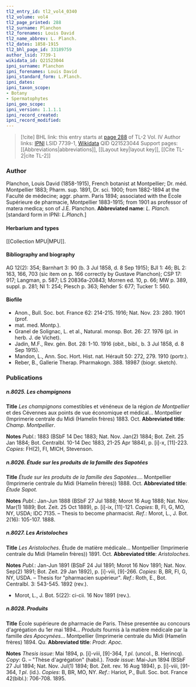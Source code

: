```yaml
---
tl2_entry_id: tl2_vol4_0340
tl2_volume: vol4
tl2_page_printed: 288
tl2_surname: Planchon
tl2_forenames: Louis David
tl2_name_abbrev: L. Planch.
tl2_dates: 1858-1915
tl2_bhl_page_id: 33189759
author_lsid: 7739-1
wikidata_id: Q21523044
ipni_surname: Planchon
ipni_forenames: Louis David
ipni_standard_form: L.Planch.
ipni_dates: 
ipni_taxon_scope: 
- Botany
- Spermatophytes
ipni_geo_scope: 
ipni_version: 1.1.1.1
ipni_record_created: 
ipni_record_modified:
---
```


> [!cite] BHL link: this entry starts at [page 288](https://www.biodiversitylibrary.org/page/33189759) of TL-2 Vol. IV
> Author links: [IPNI](https://www.ipni.org/a/7739-1) LSID 7739-1, [Wikidata](https://www.wikidata.org/wiki/Q21523044) QID Q21523044
> Support pages: [[Abbreviations|abbreviations]], [[Layout key|layout key]], [[Cite TL-2|cite TL-2]]

### Author

Planchon, Louis David (1858-1915), French botanist at Montpellier; Dr. méd. Montpellier 1883; Pharm. sup. 1891, Dr. sci. 1900; from 1882-1894 at the Faculté de médecine; aggr. pharm. Paris 1894; associated with the École Supérieure de pharmacie, Montpellier 1883-1915; from 1901 as professor of matera medica; son of J.E. Planchon. 
**Abbreviated name**: *L. Planch.* \[standard form in IPNI: *L.Planch.*\]

#### Herbarium and types

[[Collection MPU|MPU]].

#### Bibliography and biography

AG 12(2): 354; Barnhart 3: 90 (b. 3 Jul 1858, d. 8 Sep 1915); BJI 1: 46; BL 2: 163, 166, 703 (sic item on p. 166 correctly by Gustave Planchon); CSP 17: 917; Langman, p. 587; LS 20836a-20843; Morren ed. 10, p. 66; MW p. 389, suppl. p. 281; NI 1: 254; Plesch p. 363; Rehder 5: 677; Tucker 1: 560.

#### Biofile

- Anon., Bull. Soc. bot. France 62: 214-215. 1916; Nat. Nov. 23: 280. 1901 (prof.
- mat. med. Montp.).
- Granel de Solignac, L. et al., Natural. monsp. Bot. 26: 27. 1976 (pl. in herb. J. de Vichet).
- Jadin, M.F., Rev. gén. Bot. 28: 1-10. 1916 (obit., bibl., b. 3 Jul 1858, d. 8 Sep 1915).
- Mandon, L., Ann. Soc. Hort. Hist. nat. Hérault 50: 272, 279. 1910 (portr.).
- Reber, B., Gallerie Therap. Pharmakogn. 388. 18987 (biogr. sketch).

### Publications

##### n.8025. Les champignons

**Title**
*Les champignons* comestibles et vénéneux de la région *de Montpellier* et des Cévennes aux points de vue économique et médical... Montpellier (Imprimerie centrale du Midi (Hamelin frères) 1883. Oct.
**Abbreviated title**: *Champ. Montpellier*.

**Notes**
*Publ*.: 1883 (BSbF 14 Dec 1883; Nat. Nov. Jan(2) 1884; Bot. Zeit. 25 Jan 1884; Bot. Centralbl. 10-14 Dec 1883, 21-25 Apr 1884), p. \[i\]-x, \[11\]-223. *Copies*: FH(2), FI, MICH, Stevenson.

##### n.8026. Étude sur les produits de la famille des Sapotées

**Title**
*Étude sur les produits de la famille des Sapotées*.... Montpellier (Imprimerie centrale du Midi (Hamelin frères)) 1888. Oct.
**Abbreviated title**: *Étude Sapot.*

**Notes**
*Publ*.: Jan-Jun 1888 (BSbF 27 Jul 1888; Morot 16 Aug 1888; Nat. Nov. Mar(1) 1889; Bot. Zeit. 25 Oct 1889), p. \[i\]-ix, \[11\]-121. *Copies*: B, FI, G, MO, NY, USDA; IDC 7135. – Thesis to become pharmacist.
*Ref*.: Morot, L., J. Bot. 2(16): 105-107. 1888.

##### n.8027. Les Aristoloches

**Title**
*Les Aristoloches*. Étude de matière médicale... Montpellier (Imprimerie centrale du Midi (Hamelin frères)) 1891. Oct.
**Abbreviated title**: *Aristoloches*.

**Notes**
*Publ*.: Jan-Jun 1891 (BSbF 24 Jul 1891; Morot 16 Nov 1891; Nat. Nov. Sep(2) 1891; Bot. Zeit. 29 Jan 1892), p. \[i\]-viii, \[9\]-266. *Copies*: B, BR, FI, G, NY, USDA. – Thesis for "pharmacien supérieur".
*Ref*.: Roth, E., Bot. Centralbl. 3: 543-545. 1892 (rev.).
- Morot, L., J. Bot. 5(22): ci-cii. 16 Nov 1891 (rev.).

##### n.8028. Produits

**Title**
École supérieure de pharmacie de Paris. Thèse presentée au concours d'agrégation du 1er mai 1894... *Produits* fournis à la matière médicale par la famille *des Apocynées*... Montpellier (Imprimerie centrale du Midi (Hamelin frères) 1894. Qu.
**Abbreviated title**: *Prodr. Apoc.*

**Notes**
*Thesis issue*: Mai 1894, p. \[i\]-viii, \[9\]-364, *1 pl*. (uncol., B. Herincq). *Copy*: G. – "Thèse d'agrégation" (habil.).
*Trade issue*: Mai-Jun 1894 (BSbF 27 Jul 1894; Nat. Nov. Jul(1) 1894; Bot. Zeit. rev. 16 Aug 1894), p. \[i\]-viii, \[91-364, *1 pl*. (id.). *Copies*: B, BR, MO, NY.
*Ref*.: Hariot, P., Bull. Soc. bot. France 42(bibl.): 706-708. 1895.

